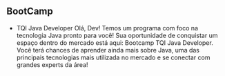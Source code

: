 ## BootCamp

- TQI Java Developer
Olá, Dev! Temos um programa com foco na tecnologia Java pronto para você! Sua oportunidade de conquistar um espaço dentro do mercado está aqui: Bootcamp TQI Java Developer. Você terá chances de aprender ainda mais sobre Java, uma das principais tecnologias mais utilizada no mercado e se conectar com grandes experts da área!


